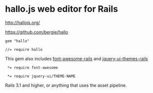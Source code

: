 hallo.js web editor for Rails
==========================

http://hallojs.org/

https://github.com/bergie/hallo

    gem "hallo"

    //= require hallo

This gem also includes [font-awesome-rails](https://github.com/bokmann/font-awesome-rails) and [jquery-ui-themes-rails](https://github.com/fatdude/jquery-ui-themes-rails)

     *= require font-awesome

     *= require jquery-ui/THEME-NAME

Rails 3.1 and higher, or anything that uses the asset pipeline.
